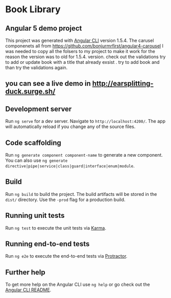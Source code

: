 # Book Library
## Angular 5 demo project
This project was generated with [Angular CLI](https://github.com/angular/angular-cli) version 1.5.4.
The carusel componenets all from https://github.com/bonjurmrfirst/angular4-carousel I was needed to copy all the folsers to my
project to make it work for the reason the version was to old for 1.5.4. version.
check out the validations try to add or update book with a title that already exsist .
try to add book and than try the validations again.
## you can see a live demo in http://earsplitting-duck.surge.sh/ 
## Development server

Run `ng serve` for a dev server. Navigate to `http://localhost:4200/`. The app will automatically reload if you change any of the source files.

## Code scaffolding

Run `ng generate component component-name` to generate a new component. You can also use `ng generate directive|pipe|service|class|guard|interface|enum|module`.

## Build

Run `ng build` to build the project. The build artifacts will be stored in the `dist/` directory. Use the `-prod` flag for a production build.

## Running unit tests

Run `ng test` to execute the unit tests via [Karma](https://karma-runner.github.io).

## Running end-to-end tests

Run `ng e2e` to execute the end-to-end tests via [Protractor](http://www.protractortest.org/).

## Further help

To get more help on the Angular CLI use `ng help` or go check out the [Angular CLI README](https://github.com/angular/angular-cli/blob/master/README.md).
